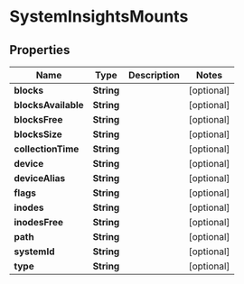 # SystemInsightsMounts

## Properties
Name | Type | Description | Notes
------------ | ------------- | ------------- | -------------
**blocks** | **String** |  |  [optional]
**blocksAvailable** | **String** |  |  [optional]
**blocksFree** | **String** |  |  [optional]
**blocksSize** | **String** |  |  [optional]
**collectionTime** | **String** |  |  [optional]
**device** | **String** |  |  [optional]
**deviceAlias** | **String** |  |  [optional]
**flags** | **String** |  |  [optional]
**inodes** | **String** |  |  [optional]
**inodesFree** | **String** |  |  [optional]
**path** | **String** |  |  [optional]
**systemId** | **String** |  |  [optional]
**type** | **String** |  |  [optional]
